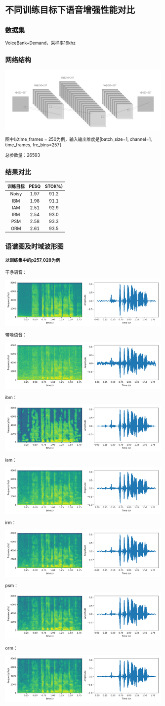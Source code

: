 # 不同训练目标下语音增强性能对比

## 数据集
VoiceBank+Demand，采样率16khz

## 网络结构

![](./fig/model.png)

图中以time_frames = 250为例，输入输出维度是[batch_size=1, channel=1, time_frames, fre_bins=257]

总参数量：26593

## 结果对比

| 训练目标 | PESQ | STOI(%) |
| :------: | :--: | :-----: |
|  Noisy   | 1.97 |  91.2   |
|   IBM    | 1.98 |  91.1   |
|   IAM    | 2.51 |  92.9   |
|   IRM    | 2.54 |  93.0   |
|   PSM    | 2.58 |  93.3   |
|   ORM    | 2.61 |  93.5   |

## 语谱图及时域波形图
#### 以训练集中的p257_028为例

干净语音：

![](./fig/tf_clean.png)

带噪语音：

![](./fig/tf_noisy.png)

ibm：

![](./fig/tf_ibm.png)

iam：

![](./fig/tf_iam.png)

irm：

![](./fig/tf_irm.png)

psm：

![](./fig/tf_psm.png)

orm：

![](./fig/tf_orm.png)
